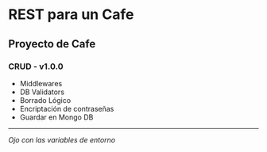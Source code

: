 # REST para un Cafe

###

## Proyecto de Cafe

### CRUD - v1.0.0
* Middlewares
* DB Validators
* Borrado Lógico
* Encriptación de contraseñas
* Guardar en Mongo DB


---

*Ojo con las variables de entorno*
